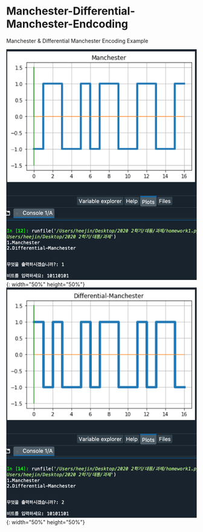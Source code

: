 # Manchester-Differential-Manchester-Endcoding
Manchester &amp; Differential Manchester Encoding Example

![manchester](images/manchester%20실행결과.png){: width="50%" height="50%"}
![dif-manchester](images/differential_manchester%20실행결과.png){: width="50%" height="50%"}
